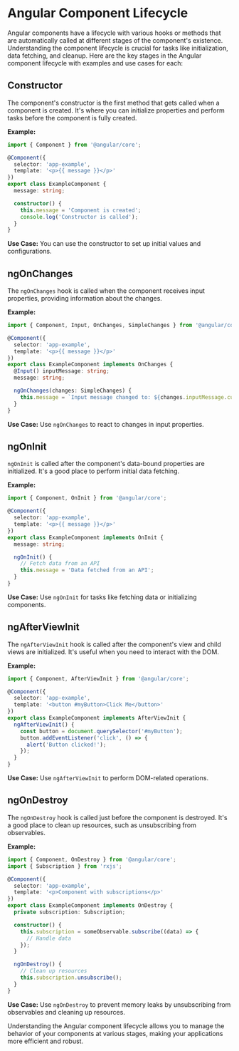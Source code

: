 # Angular Component Lifecycle

Angular components have a lifecycle with various hooks or methods that are automatically called at different stages of the component's existence. Understanding the component lifecycle is crucial for tasks like initialization, data fetching, and cleanup. Here are the key stages in the Angular component lifecycle with examples and use cases for each:

## Constructor

The component's constructor is the first method that gets called when a component is created. It's where you can initialize properties and perform tasks before the component is fully created.

**Example:**

```typescript
import { Component } from '@angular/core';

@Component({
  selector: 'app-example',
  template: '<p>{{ message }}</p>'
})
export class ExampleComponent {
  message: string;

  constructor() {
    this.message = 'Component is created';
    console.log('Constructor is called');
  }
}
```

**Use Case:** You can use the constructor to set up initial values and configurations.

## ngOnChanges

The `ngOnChanges` hook is called when the component receives input properties, providing information about the changes.

**Example:**

```typescript
import { Component, Input, OnChanges, SimpleChanges } from '@angular/core';

@Component({
  selector: 'app-example',
  template: '<p>{{ message }}</p>'
})
export class ExampleComponent implements OnChanges {
  @Input() inputMessage: string;
  message: string;

  ngOnChanges(changes: SimpleChanges) {
    this.message = `Input message changed to: ${changes.inputMessage.currentValue}`;
  }
}
```

**Use Case:** Use `ngOnChanges` to react to changes in input properties.

## ngOnInit

`ngOnInit` is called after the component's data-bound properties are initialized. It's a good place to perform initial data fetching.

**Example:**

```typescript
import { Component, OnInit } from '@angular/core';

@Component({
  selector: 'app-example',
  template: '<p>{{ message }}</p>'
})
export class ExampleComponent implements OnInit {
  message: string;

  ngOnInit() {
    // Fetch data from an API
    this.message = 'Data fetched from an API';
  }
}
```

**Use Case:** Use `ngOnInit` for tasks like fetching data or initializing components.

## ngAfterViewInit

The `ngAfterViewInit` hook is called after the component's view and child views are initialized. It's useful when you need to interact with the DOM.

**Example:**

```typescript
import { Component, AfterViewInit } from '@angular/core';

@Component({
  selector: 'app-example',
  template: '<button #myButton>Click Me</button>'
})
export class ExampleComponent implements AfterViewInit {
  ngAfterViewInit() {
    const button = document.querySelector('#myButton');
    button.addEventListener('click', () => {
      alert('Button clicked!');
    });
  }
}
```

**Use Case:** Use `ngAfterViewInit` to perform DOM-related operations.

## ngOnDestroy

The `ngOnDestroy` hook is called just before the component is destroyed. It's a good place to clean up resources, such as unsubscribing from observables.

**Example:**

```typescript
import { Component, OnDestroy } from '@angular/core';
import { Subscription } from 'rxjs';

@Component({
  selector: 'app-example',
  template: '<p>Component with subscriptions</p>'
})
export class ExampleComponent implements OnDestroy {
  private subscription: Subscription;

  constructor() {
    this.subscription = someObservable.subscribe((data) => {
      // Handle data
    });
  }

  ngOnDestroy() {
    // Clean up resources
    this.subscription.unsubscribe();
  }
}
```

**Use Case:** Use `ngOnDestroy` to prevent memory leaks by unsubscribing from observables and cleaning up resources.

Understanding the Angular component lifecycle allows you to manage the behavior of your components at various stages, making your applications more efficient and robust.
```